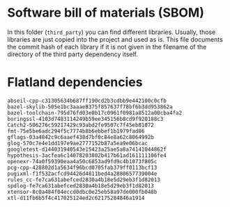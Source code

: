 # Software bill of materials (SBOM)

In this folder (`third_party`) you can find different libraries.
Usually, those libraries are just copied into the project and used as is.
This file documents the commit hash of each library if it is not given in the filename of the directory of the third party dependency itself.


# Flatland dependencies

```text
abseil-cpp-c31305634b687ff190cd2b3cdbb9e442100c0cfb
bazel-skylib-505e1bc3aaae8375f857637f78bf6b3dd953862a
bazel-toolchain-795d76fd03e0b17c0961f0981a8512a00cba4fa2
boringssl-4103d7483114249b59ee345156b8cd9f920188c3
Catch2-506276c59217429c93abd2fe9507c7f45eb81072
fmt-75e5be6adc294f5c7774b8b6ebbef1b1979fad86
gflags-03a4842c9c6aaef438d7bf0c84e8a62c8064992b
glog-570c7e4e1dd197e9ae2777152b87a5ea9e06bcac
googletest-d144031940543e15423a25ae5a8a74141044862f
hypothesis-3acfea6c14078203802b417b61ad161111106fe4
openexr-74a0f59390eaa4a50c6853ad9fd9c4b1073f805c
pcg-cpp-428802d1a5634f96bcd0705fab379ff0113bcf13
pugixml-f1f532acfcd94426d4811bed4a2880657739004e
rules_cc-fe7ca631abefced2830a4b18e5d29eb3f1d82013
spdlog-fe7ca631abefced2830a4b18e5d29eb3f1d82013
xtensor-8c0a484f04eccd0dbc0e25eb58a97de000fb048b
xtl-d11fb6b5f4c417025124ed2c62175284846a1914
```

